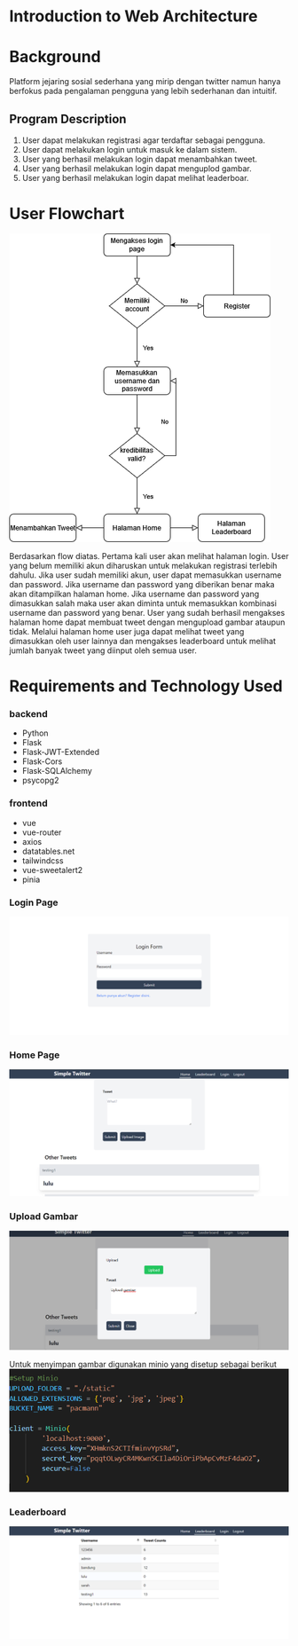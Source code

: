 # Introduction to Web Architecture
# Background
Platform jejaring sosial sederhana yang mirip dengan twitter namun hanya berfokus pada pengalaman pengguna yang lebih sederhanan dan intuitif.


## Program Description 
1. User dapat melakukan registrasi agar terdaftar sebagai pengguna.
2. User dapat melakukan login untuk masuk ke dalam sistem.
3. User yang berhasil melakukan login dapat menambahkan tweet.
4. User yang berhasil melakukan login dapat menguplod gambar.
5. User yang berhasil melakukan login dapat melihat leaderboar.


# User Flowchart
![alt text](https://github.com/KyrieCettyara/web-development-architecture/blob/main/image/flow.png)

Berdasarkan flow diatas. Pertama kali user akan melihat halaman login. User yang belum memiliki akun diharuskan untuk melakukan registrasi terlebih dahulu. Jika user sudah memiliki akun, user dapat memasukkan username dan password. Jika username dan password yang diberikan benar maka akan ditampilkan halaman home. Jika username dan password yang dimasukkan salah maka user akan diminta untuk memasukkan kombinasi username dan password yang benar. User yang sudah berhasil mengakses halaman home dapat membuat tweet dengan mengupload gambar ataupun tidak. Melalui halaman home user juga dapat melihat tweet yang dimasukkan oleh user lainnya dan mengakses leaderboard untuk melihat jumlah banyak tweet yang diinput oleh semua user. 


# Requirements and Technology Used
### backend
- Python
- Flask
- Flask-JWT-Extended
- Flask-Cors
- Flask-SQLAlchemy
- psycopg2

### frontend
- vue
- vue-router
- axios
- datatables.net
- tailwindcss
- vue-sweetalert2
- pinia





### Login Page
![alt text](https://github.com/KyrieCettyara/web-development-architecture/blob/main/image/login.png)


### Home Page
![alt text](https://github.com/KyrieCettyara/web-development-architecture/blob/main/image/home.png)

### Upload Gambar
![alt text](https://github.com/KyrieCettyara/web-development-architecture/blob/main/image/upload.png)

Untuk menyimpan gambar digunakan minio yang disetup sebagai berikut
![alt text](https://github.com/KyrieCettyara/web-development-architecture/blob/main/image/minio.png)

### Leaderboard
![alt text](https://github.com/KyrieCettyara/web-development-architecture/blob/main/image/leaderboard.png)










